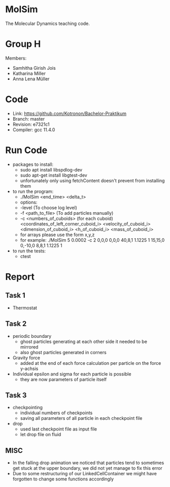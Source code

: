 MolSim
===

The Molecular Dynamics teaching code.

# Group H #
Members:
* Samhitha Girish Jois
* Katharina Miller
* Anna Lena Müller

# Code #
* Link:     https://github.com/Kotronon/Bachelor-Praktikum
* Branch:   master
* Revision: e7321c1
* Compiler: gcc 11.4.0

# Run Code #
* packages to install:
  * sudo apt install libspdlog-dev
  * sudo apt-get install libgtest-dev
  * unfortunately only using fetchContent doesn't prevent from installing them
* to run the program:
  * ./MolSim <end_time> <delta_t> 
  * options:
  * -level <level> (To choose log level)
  * -f <path_to_file> (To add particles manually)
  * -c <numbers_of_cuboids> (for each cuboid) <coordinates_of_left_corner_cuboid_i> <velocity_of_cuboid_i> <dimension_of_cuboid_i> <h_of_cuboid_i> <mass_of_cuboid_i> 
  * for arrays please use the form x,y,z
  * for example: ./MolSim 5 0.0002 -c 2 0,0,0 0,0,0 40,8,1 1.1225 1 15,15,0 0,-10,0 8,8,1 1.1225 1
* to run the tests:
  * ctest
  

# Report #
## Task 1 ##
* Thermostat
 
## Task 2 ##
* periodic boundary
  * ghost particles generating at each other side it needed to be mirrored
  * also ghost particles generated in corners
* Gravity force
  * added at the end of each force calculation per particle on the force y-achsis
* Individual epsilon and sigma for each particle is possible
  * they are now parameters of particle itself

## Task 3 ##
* checkpointing
  * individual numbers of checkpoints
  * saving all parameters of all particle in each checkpoint file
* drop
  * used last checkpoint file as input file
  * let drop file on fluid


## MISC ##
* In the falling drop animation we noticed that particles tend to sometimes get stuck at the upper boundary, we did not yet manage to fix this error
* Due to some restructuring of our LinkedCellContainer we might have forgotten to change some functions accordingly